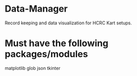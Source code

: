 # Data-Manager
Record keeping and data visualization for HCRC Kart setups.

# Must have the following packages/modules 
matplotlib
glob
json
tkinter
